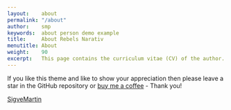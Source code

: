 ```yaml
---
layout:    about
permalink: "/about"
author:    smp
keywords:  about person demo example
title:     About Rebels Narativ
menutitle: About
weight:    90
excerpt:   This page contains the curriculum vitae (CV) of the author.
---
```

<script async defer src="https://buttons.github.io/buttons.js"></script>

If you like this theme and like to show your appreciation then please leave a star in the GitHub repository or [buy me a coffee](https://www.paypal.me/jenswillmer/3) - Thank you!

<p class="github-button-container">
<a class="github-button" href="https://github.com/SigveMartin" data-size="large" data-show-count="true" aria-label="Star SigveMartin on GitHub">SigveMartin</a>
</p>
